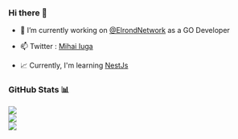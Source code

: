 ### Hi there 👋


- 🔭 I’m currently working on [@ElrondNetwork](https://github.com/ElrondNetwork) as a GO Developer

- 📫 Twitter : [Mihai Iuga](https://twitter.com/mihaiiuga3)

- :chart_with_upwards_trend: Currently, I'm learning [NestJs](https://nestjs.com/)


### GitHub Stats 📊

![](https://github-readme-stats.vercel.app/api?username=miiu96&theme=light&hide_border=true&include_all_commits=true&count_private=true)<br/>
![](https://github-readme-streak-stats.herokuapp.com/?user=miiu96&theme=light&hide_border=true)<br/>
![](https://github-readme-stats.vercel.app/api/top-langs/?username=miiu96&theme=light&hide_border=true&include_all_commits=true&count_private=true&layout=compact)
